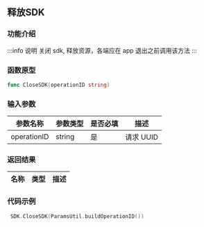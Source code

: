 ## 释放SDK

### 功能介绍

:::info 说明
关闭 sdk, 释放资源，各端应在 app 退出之前调用该方法
:::

### 函数原型

```go showLineNumbers
func CloseSDK(operationID string)
```

### 输入参数

| 参数名称    | 参数类型 | 是否必填 | 描述      |
| ----------- | -------- | -------- | --------- |
| operationID | string   | 是       | 请求 UUID |

### 返回结果

| 名称 | 类型 | 描述 |
| ---- | ---- | ---- |

### 代码示例

```go showLineNumbers
 SDK.CloseSDK(ParamsUtil.buildOperationID())
```

